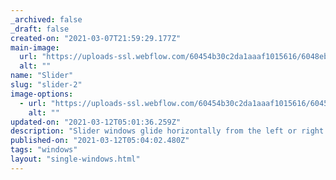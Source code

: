 ```yaml
---
_archived: false
_draft: false
created-on: "2021-03-07T21:59:29.177Z"
main-image:
  url: "https://uploads-ssl.webflow.com/60454b30c2da1aaaf1015616/6048eb2ffc8c4d788af4896d_windows1000_0010_Slider.jpg"
  alt: ""
name: "Slider"
slug: "slider-2"
image-options:
  - url: "https://uploads-ssl.webflow.com/60454b30c2da1aaaf1015616/60454ca5f6f921cc7807e9b5_Screen%20Shot%202021-03-07%20at%204.51.31%20PM.png"
    alt: ""
updated-on: "2021-03-12T05:01:36.259Z"
description: "Slider windows glide horizontally from the left or right."
published-on: "2021-03-12T05:04:02.480Z"
tags: "windows"
layout: "single-windows.html"
---
```



